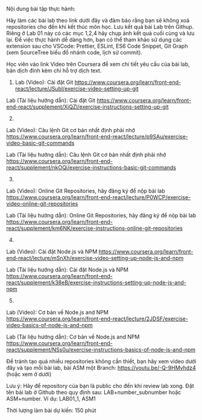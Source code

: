 Nội dung bài tập thực hành:

Hãy làm các bài lab theo link dưới đây và đảm bảo rằng bạn sẽ không xoá repositories cho đến khi kết thúc môn học. Lưu kết quả bài Lab trên Githup. Riêng ở Lab 01 này có các mục 1,2,4 hãy chụp ảnh kết quả cuối cùng và lưu lại. Để việc thực hành dễ dàng hơn, bạn có thể tham khảo sử dụng các extension sau cho VSCode: Prettier, ESLint, ES6 Code Snippet, Git Graph (xem SourceTree biểu đồ nhánh code, lịch sử commit).

Học viên vào link Video trên Coursera để xem chi tiết yêu cầu của bài lab, bản dịch đính kèm chỉ hỗ trợ dịch text. 

1. Lab (Video): Cài đặt Git https://www.coursera.org/learn/front-end-react/lecture/JSubl/exercise-video-setting-up-git 

Lab (Tài liệu hướng dẫn): Cài đặt Git https://www.coursera.org/learn/front-end-react/supplement/XjQZl/exercise-instructions-setting-up-git

2.
Lab (Video): Câu lệnh Git cơ bản nhất định phải nhớ https://www.coursera.org/learn/front-end-react/lecture/p9SAu/exercise-video-basic-git-commands 

Lab (Tài liệu hướng dẫn): Câu lệnh Git cơ bản nhất định phải nhớ https://www.coursera.org/learn/front-end-react/supplement/nkOQi/exercise-instructions-basic-git-commands

3.
Lab (Video): Online Git Repositories, hãy đăng ký để nộp bài lab https://www.coursera.org/learn/front-end-react/lecture/P0WCP/exercise-video-online-git-repositories 

Lab (Tài liệu hướng dẫn): Online Git Repositories, hãy đăng ký để nộp bài lab https://www.coursera.org/learn/front-end-react/supplement/km6NK/exercise-instructions-online-git-repositories

4.
Lab (Video): Cài đặt Node.js và NPM https://www.coursera.org/learn/front-end-react/lecture/mSnXh/exercise-video-setting-up-node-js-and-npm 

Lab (Tài liệu hướng dẫn): Cài đặt Node.js và NPM https://www.coursera.org/learn/front-end-react/supplement/k38eB/exercise-instructions-setting-up-node-js-and-npm

5.
Lab (Video): Cơ bản về Node.js and NPM https://www.coursera.org/learn/front-end-react/lecture/2JDSF/exercise-video-basics-of-node-js-and-npm 

Lab (Tài liệu hướng dẫn): Cơ bản về Node.js and NPM https://www.coursera.org/learn/front-end-react/supplement/NSs0u/exercise-instructions-basics-of-node-js-and-npm

Để tránh tạo quá nhiều repositories không cần thiết, bạn hãy xem video dưới đây và tạo mỗi bài lab, bài ASM một Branch: https://youtu.be/-Q-9HMvhdz4 (hoặc xem ở dưới)

Lưu ý: Hãy để repository của bạn là public cho đến khi review lab xong. Đặt tên bài lab ở Github theo quy định sau: LAB+number_subnumber hoặc ASM+number. Ví dụ: LAB01_1, ASM1

Thời lượng làm bài dự kiến: 150 phút
